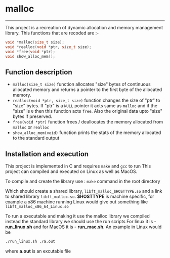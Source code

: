 # malloc
---

This project is a recreation of dynamic allocation and memory management library. This functions that are recoded are :-
```C
void *malloc(size_t size);
void *realloc(void *ptr, size_t size);
void *free(void *ptr);
void show_alloc_mem();
```

## Function description
- ``malloc(size_t size)`` function allocates "size" bytes of continuous allocated memory and returns a pointer to the first byte of the allocated memory.
- ``realloc(void *ptr, size_t size)`` function changes the size of "ptr" to "size" bytes. If "ptr" is a ``NULL`` pointer it acts same as ``malloc`` and if the "size" is ``0`` then this function acts ``free``. Also the original data upto "size" bytes if preserved.
- ``free(void *ptr)`` function frees / deallocates the memory allocated from ``malloc`` or ``realloc``
- ``show_alloc_mem(void)`` function prints the stats of the memory allocated to the standard output

## Installation and execution

This project is implemented in C and requires ``make`` and ``gcc`` to run
This project can compiled and executed on Linux as well as MacOS.

To compile and create the library use : ``make`` command in the root directory

Which should create a shared library, ``libft_malloc_$HOSTTYPE.so`` and a link to shared library ``libft_malloc.so``.
**$HOSTTYPE** is machine specific, for example a x86 machine running Linux would give out something like ``libft_malloc_x86_64_Linux.so``

To run a executable and making it use the malloc library we compiled instead the standard library we should use the run scripts For linux it is - **run_linux.sh** and for MacOS it is - **run_mac.sh**. An example in Linux would be
```sh
./run_linux.sh ./a.out
```
where **a.out** is an excutable file
